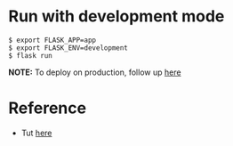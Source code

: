 # Run with development mode

~~~~ {.bash}
$ export FLASK_APP=app
$ export FLASK_ENV=development
$ flask run
~~~~

**NOTE:** To deploy on production, follow up [here](https://www.digitalocean.com/community/tutorials/how-to-serve-flask-applications-with-gunicorn-and-nginx-on-ubuntu-18-04)


# Reference

- Tut [here](https://www.digitalocean.com/community/tutorials/how-to-make-a-web-application-using-flask-in-python-3)
